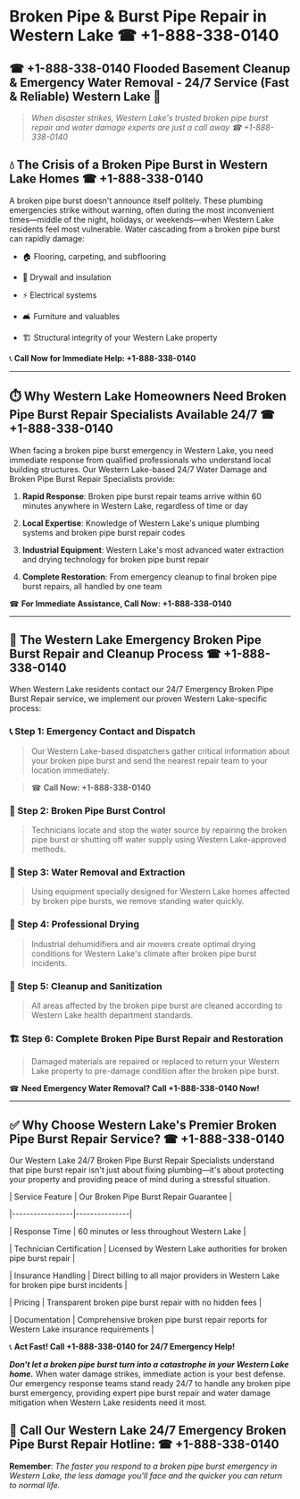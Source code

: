 # Broken Pipe & Burst Pipe Repair in Western Lake ☎ +1-888-338-0140  
## ☎ +1-888-338-0140 Flooded Basement Cleanup & Emergency Water Removal - 24/7 Service (Fast & Reliable) Western Lake 🚨  

> *When disaster strikes, Western Lake's trusted broken pipe burst repair and water damage experts are just a call away ☎ +1-888-338-0140*  

## 💧 The Crisis of a Broken Pipe Burst in Western Lake Homes ☎ +1-888-338-0140  

A broken pipe burst doesn't announce itself politely. These plumbing emergencies strike without warning, often during the most inconvenient times—middle of the night, holidays, or weekends—when Western Lake residents feel most vulnerable. Water cascading from a broken pipe burst can rapidly damage:  

* 🏠 Flooring, carpeting, and subflooring  
* 🧱 Drywall and insulation  
* ⚡ Electrical systems  
* 🛋️ Furniture and valuables  
* 🏗️ Structural integrity of your Western Lake property  

📞 **Call Now for Immediate Help: +1-888-338-0140**  

---  

## ⏱️ Why Western Lake Homeowners Need Broken Pipe Burst Repair Specialists Available 24/7 ☎ +1-888-338-0140  

When facing a broken pipe burst emergency in Western Lake, you need immediate response from qualified professionals who understand local building structures. Our Western Lake-based 24/7 Water Damage and Broken Pipe Burst Repair Specialists provide:  

1. **Rapid Response**: Broken pipe burst repair teams arrive within 60 minutes anywhere in Western Lake, regardless of time or day  
2. **Local Expertise**: Knowledge of Western Lake's unique plumbing systems and broken pipe burst repair codes  
3. **Industrial Equipment**: Western Lake's most advanced water extraction and drying technology for broken pipe burst repair  
4. **Complete Restoration**: From emergency cleanup to final broken pipe burst repairs, all handled by one team  

☎ **For Immediate Assistance, Call Now: +1-888-338-0140**  

---  

## 🔧 The Western Lake Emergency Broken Pipe Burst Repair and Cleanup Process ☎ +1-888-338-0140  

When Western Lake residents contact our 24/7 Emergency Broken Pipe Burst Repair service, we implement our proven Western Lake-specific process:  

### 📞 Step 1: Emergency Contact and Dispatch  
> Our Western Lake-based dispatchers gather critical information about your broken pipe burst and send the nearest repair team to your location immediately.  
> ☎ **Call Now: +1-888-338-0140**  

### 🚿 Step 2: Broken Pipe Burst Control  
> Technicians locate and stop the water source by repairing the broken pipe burst or shutting off water supply using Western Lake-approved methods.  

### 🌊 Step 3: Water Removal and Extraction  
> Using equipment specially designed for Western Lake homes affected by broken pipe bursts, we remove standing water quickly.  

### 💨 Step 4: Professional Drying  
> Industrial dehumidifiers and air movers create optimal drying conditions for Western Lake's climate after broken pipe burst incidents.  

### 🧼 Step 5: Cleanup and Sanitization  
> All areas affected by the broken pipe burst are cleaned according to Western Lake health department standards.  

### 🏗️ Step 6: Complete Broken Pipe Burst Repair and Restoration  
> Damaged materials are repaired or replaced to return your Western Lake property to pre-damage condition after the broken pipe burst.  

☎ **Need Emergency Water Removal? Call +1-888-338-0140 Now!**  

---  

## ✅ Why Choose Western Lake's Premier Broken Pipe Burst Repair Service? ☎ +1-888-338-0140  

Our Western Lake 24/7 Broken Pipe Burst Repair Specialists understand that pipe burst repair isn't just about fixing plumbing—it's about protecting your property and providing peace of mind during a stressful situation.  

| Service Feature | Our Broken Pipe Burst Repair Guarantee |  
|-----------------|---------------|  
| Response Time | 60 minutes or less throughout Western Lake |  
| Technician Certification | Licensed by Western Lake authorities for broken pipe burst repair |  
| Insurance Handling | Direct billing to all major providers in Western Lake for broken pipe burst incidents |  
| Pricing | Transparent broken pipe burst repair with no hidden fees |  
| Documentation | Comprehensive broken pipe burst repair reports for Western Lake insurance requirements |  

📞 **Act Fast! Call +1-888-338-0140 for 24/7 Emergency Help!**  

***Don't let a broken pipe burst turn into a catastrophe in your Western Lake home.*** When water damage strikes, immediate action is your best defense. Our emergency response teams stand ready 24/7 to handle any broken pipe burst emergency, providing expert pipe burst repair and water damage mitigation when Western Lake residents need it most.  

## 📱 Call Our Western Lake 24/7 Emergency Broken Pipe Burst Repair Hotline: ☎ +1-888-338-0140  

**Remember**: *The faster you respond to a broken pipe burst emergency in Western Lake, the less damage you'll face and the quicker you can return to normal life.*